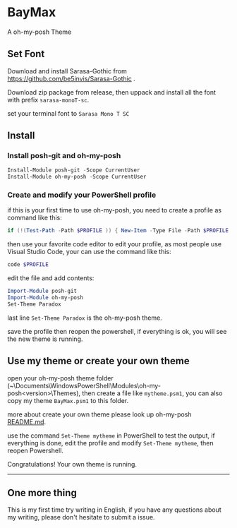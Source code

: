 # BayMax

A oh-my-posh Theme

## Set Font

Download and install Sarasa-Gothic from https://github.com/be5invis/Sarasa-Gothic .

Download zip package from release, then uppack and install all the font with prefix `sarasa-monoT-sc`.

set your terminal font to `Sarasa Mono T SC`

## Install

### Install posh-git and oh-my-posh

```powershell
Install-Module posh-git -Scope CurrentUser 
Install-Module oh-my-posh -Scope CurrentUser
```

### Create and modify your PowerShell profile

if this is your first time to use oh-my-posh, you need to create a profile as command like this:

```powershell
if (!(Test-Path -Path $PROFILE )) { New-Item -Type File -Path $PROFILE -Force }
```

then use your favorite code editor to edit your profile, as most people use Visual Studio Code, your can use the command like this:

```powershell
code $PROFILE
```

edit the file and add contents:

```powershell
Import-Module posh-git 
Import-Module oh-my-posh 
Set-Theme Paradox
```

last line `Set-Theme Paradox` is the oh-my-posh theme.

save the profile then reopen the powershell, if everything is ok, you will see the new theme is running.

## Use my theme or create your own theme

open your oh-my-posh theme folder (~\Documents\WindowsPowerShell\Modules\oh-my-posh\<version>\Themes\), then create a file like `mytheme.psm1`, you can also copy my theme `BayMax.psm1` to this folder.

more about create your own theme please look up oh-my-posh [README.md](https://github.com/JanDeDobbeleer/oh-my-posh).

use the command `Set-Theme mytheme` in PowerShell to test the output, if everything is done, edit the profile and modify `Set-Theme mytheme`, then reopen Powershell.

Congratulations! Your own theme is running.

---

## One more thing

This is my first time try writing in English, if you have any questions about my writing, please don't hesitate to submit a issue.

